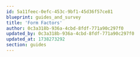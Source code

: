 ```yaml
---
id: 5a11feec-0efc-453c-9bf1-45d36f57ce81
blueprint: guides_and_survey
title: 'Form Factors'
author: 0c3a318b-936a-4cbd-8fdf-771a90c297f0
updated_by: 0c3a318b-936a-4cbd-8fdf-771a90c297f0
updated_at: 1738273292
section: guides
---
```

